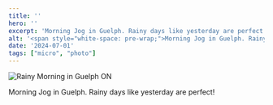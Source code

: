 ```yaml
---
title: ''
hero: ''
excerpt: 'Morning Jog in Guelph. Rainy days like yesterday are perfect!'
alt: '<span style="white-space: pre-wrap;">Morning Jog in Guelph. Rainy days like yesterday are perfect!</span>'
date: '2024-07-01'
tags: ["micro", "photo"]
---
```

<script>
    import Image from '../../lib/components/content/Image.svelte'
</script>


<Image path="/images/blog/2024/rainy-morning.jpg" alt="Rainy Morning in Guelph ON"/>

Morning Jog in Guelph. Rainy days like yesterday are perfect!
